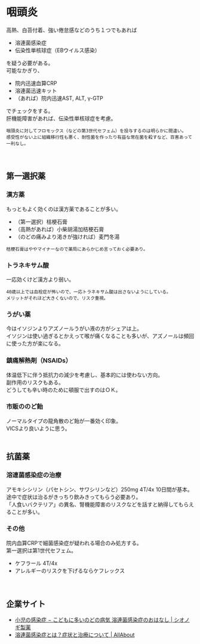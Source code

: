 # 咽頭炎
高熱、白苔付着、強い倦怠感などのうち１つでもあれば

* 溶連菌感染症
* 伝染性単核球症（EBウイルス感染）

を疑う必要がある。  
可能なかぎり、

* 院内迅速血算CRP
* 溶連菌迅速キット
* （あれば）院内迅速AST, ALT, γ-GTP

でチェックをする。  
肝機能障害があれば、伝染性単核球症を考慮。  

```
咽頭炎に対してフロモックス（などの第3世代セフェム）を投与するのは明らかに間違い。  
感受性がない上に組織移行性も悪く、耐性菌を作ったり有益な常在菌を殺すなど、百害あって一利なし。
```
　  
## 第一選択薬
### 漢方薬
もっともよく効くのは漢方薬であることが多い。

* （第一選択）桔梗石膏
* （高熱があれば）小柴胡湯加桔梗石膏
* （のどの痛みより渇きが強ければ）麦門冬湯

```
桔梗石膏はややマイナーなので薬局にあらかじめ言っておく必要あり。
```

### トラネキサム酸
一応効くけど漢方より弱い。  

```
40歳以上では血栓症が怖いので、一応トラネキサム酸は出さないようにしている。  
メリットがそれほど大きくないので、リスク重視。
```

### うがい薬
今はイソジンよりアズノールうがい液の方がシェアは上。  
イソジンは使い過ぎるとかえって喉が痛くなることも多いが、アズノールは頻回に使った方が楽になる。
### 鎮痛解熱剤（NSAIDs）
体温低下に伴う抵抗力の減少を考慮し、基本的には使わない方向。  
副作用のリスクもある。  
どうしても辛い時のために頓服で出すのはＯＫ。  
### 市販ののど飴
ノーマルタイプの龍角散のど飴が一番効く印象。  
VICSより良いように思う。  
　  
## 抗菌薬
### 溶連菌感染症の治療
アモキシシリン（パセトシン、サワシリンなど）250mg 4T/4x 10日間が基本。  
途中で症状は治るがきっちり飲みきってもらう必要あり。  
「人食いバクテリア」の異名、腎機能障害のリスクなどを話すと納得してもらえることが多い。  
### その他
院内血算CRPで細菌感染症が疑われる場合のみ処方する。  
第一選択は第1世代セフェム。  

* ケフラール 4T/4x
* アレルギーのリスクを下げるならケフレックス

　  
## 企業サイト

* [小児の感染症 − こどもに多いのどの病気 溶連菌感染症のおはなし | シオノギ製薬](http://www.shionogi.co.jp/wellness/diseases/contagion/streptococcal.html)
* [溶連菌感染症とは？症状と治療について | AllAbout](https://allabout.co.jp/gm/gc/197921/)
